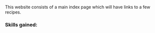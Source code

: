 This website consists of a main index page which will have links to a few recipes.

### Skills gained:


